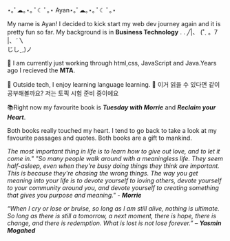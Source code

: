 
⋆｡ﾟ☁︎｡⋆｡ ﾟ☾ ﾟ｡⋆ Ayan⋆｡ﾟ☁︎｡⋆｡ ﾟ☾ ﾟ｡⋆

My name is Ayan! I decided to kick start my web dev journey again and it is pretty fun so far.
My background is in <b>Business Technology</b> 
.
.
                           ╱|、
                          (˚ˎ 。7  
                           |、˜〵          
                          じしˍ,)ノ

🌱 I am currently just working through html,css, JavaScript and Java.Years ago I recieved the <b>MTA</b>.

📝 Outside tech, I enjoy learning language learning. 👯  이거 읽을 수 있다면 같이 공부해볼까요? 저는 토픽 시험 준비 중이에요

📚Right now my favourite book is <i><b> Tuesday with Morrie</b></i> and  <i><b> Reclaim your Heart</b></i>. 


Both books really touched my heart. I tend to go back to take a look at my favourite passages and quotes. Both books are a gift to mankind.

<i>The most important thing in life is to learn how to give out love, and to let it come in."
"So many people walk around with a meaningless life. They seem half-asleep, even when they're busy doing things they think are important. This is because they're chasing the wrong things. The way you get meaning into your life is to devote yourself to loving others, devote yourself to your community around you, and devote yourself to creating something that gives you purpose and meaning."<i/> - <b>Morrie</b>

<i>“When I cry or lose or bruise, so long as I am still alive, nothing is ultimate. So long as there is still a tomorrow, a next moment, there is hope, there is change, and there is redemption. What is lost is not lose forever.” </i> – <b>Yasmin Mogahed</b>




<!--
**ayanniiee/ayanniiee** is a ✨ _special_ ✨ repository because its `README.md` (this file) appears on your GitHub profile.

Here are some ideas to get you started:

- 🔭 I’m currently working on ...
- 🌱 I’m currently learning ...
- 👯 I’m looking to collaborate on ...
- 🤔 I’m looking for help with ...
- 💬 Ask me about ...
- 📫 How to reach me: ...
- 😄 Pronouns: ...
- ⚡ Fun fact: ...
-->
